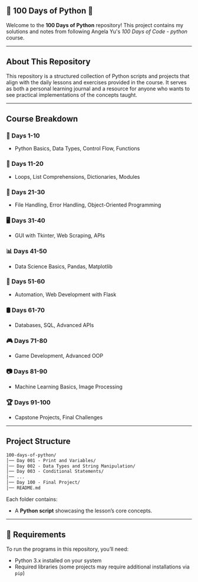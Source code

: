 

## 🐍 100 Days of Python 🐍

Welcome to the **100 Days of Python** repository! This project contains my solutions and notes from following Angela Yu's *100 Days of Code - python* course.

---

##  About This Repository
This repository is a structured collection of Python scripts and projects that align with the daily lessons and exercises provided in the course. It serves as both a personal learning journal and a resource for anyone who wants to see practical implementations of the concepts taught.

---

##  Course Breakdown


### **📖 Days 1-10**
- Python Basics, Data Types, Control Flow, Functions

### **🔁 Days 11-20**
- Loops, List Comprehensions, Dictionaries, Modules

### **📂 Days 21-30**
- File Handling, Error Handling, Object-Oriented Programming

### **🖥️ Days 31-40**
- GUI with Tkinter, Web Scraping, APIs

### **📊 Days 41-50**
- Data Science Basics, Pandas, Matplotlib

### **🤖 Days 51-60**
- Automation, Web Development with Flask

### **🛢️ Days 61-70**
- Databases, SQL, Advanced APIs

### **🎮 Days 71-80**
- Game Development, Advanced OOP

### **📷 Days 81-90**
- Machine Learning Basics, Image Processing

### **🏆 Days 91-100**
- Capstone Projects, Final Challenges

---

##  Project Structure

```markdown
100-days-of-python/
│── Day 001 - Print and Variables/
│── Day 002 - Data Types and String Manipulation/
│── Day 003 - Conditional Statements/
│── ...
│── Day 100 - Final Project/
│── README.md
```
Each folder contains:
- A **Python script** showcasing the lesson’s core concepts.

---

## 🔧 Requirements

To run the programs in this repository, you’ll need:
- Python 3.x installed on your system
- Required libraries (some projects may require additional installations via `pip`)




